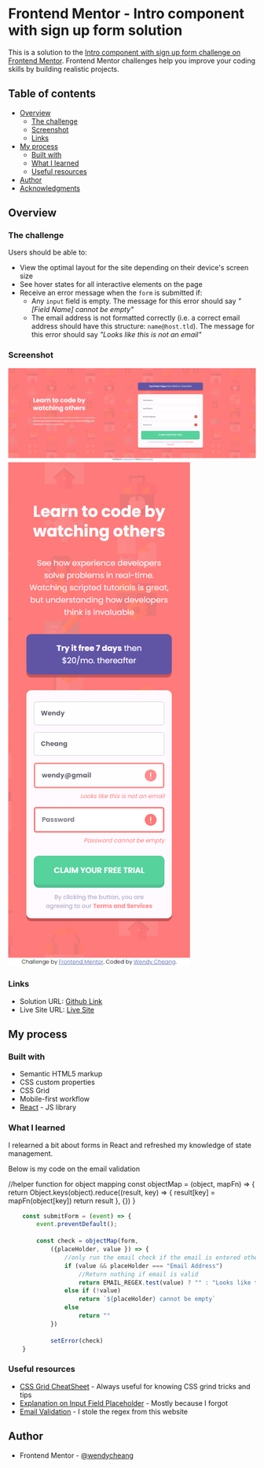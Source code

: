 # Frontend Mentor - Intro component with sign up form solution

This is a solution to the [Intro component with sign up form challenge on Frontend Mentor](https://www.frontendmentor.io/challenges/intro-component-with-signup-form-5cf91bd49edda32581d28fd1). Frontend Mentor challenges help you improve your coding skills by building realistic projects. 

## Table of contents

- [Overview](#overview)
  - [The challenge](#the-challenge)
  - [Screenshot](#screenshot)
  - [Links](#links)
- [My process](#my-process)
  - [Built with](#built-with)
  - [What I learned](#what-i-learned)
  - [Useful resources](#useful-resources)
- [Author](#author)
- [Acknowledgments](#acknowledgments)

## Overview

### The challenge

Users should be able to:

- View the optimal layout for the site depending on their device's screen size
- See hover states for all interactive elements on the page
- Receive an error message when the `form` is submitted if:
  - Any `input` field is empty. The message for this error should say *"[Field Name] cannot be empty"*
  - The email address is not formatted correctly (i.e. a correct email address should have this structure: `name@host.tld`). The message for this error should say *"Looks like this is not an email"*

### Screenshot

![Desktop Screenshot](./public/desktop-screenshot.png)
![Mobile Screenshot](./public/mobile-screenshot.png)

### Links

- Solution URL: [Github Link](https://your-solution-url.com)
- Live Site URL: [Live Site](https://master--gentle-horse-00db64.netlify.app/)

## My process

### Built with

- Semantic HTML5 markup
- CSS custom properties
- CSS Grid
- Mobile-first workflow
- [React](https://reactjs.org/) - JS library

### What I learned

I relearned a bit about forms in React and refreshed my knowledge of state management. 

Below is my code on the email validation

//helper function for object mapping
const objectMap = (object, mapFn) => {
    return Object.keys(object).reduce((result, key) => {
        result[key] = mapFn(object[key])
        return result
    }, {})
}

```js
    const submitForm = (event) => {
        event.preventDefault();

        const check = objectMap(form,
            ({placeHolder, value }) => {
                //only run the email check if the email is entered otherwise this is a different error
                if (value && placeHolder === "Email Address")
                    //Return nothing if email is valid
                    return EMAIL_REGEX.test(value) ? "" : "Looks like this is not an email"
                else if (!value)
                    return `${placeHolder} cannot be empty`
                else
                    return ""
            })

            setError(check)
    }
```

### Useful resources

- [CSS Grid CheatSheet](https://css-tricks.com/snippets/css/complete-guide-grid/) - Always useful for knowing CSS grind tricks and tips
- [Explanation on Input Field Placeholder](https://www.w3schools.com/howto/howto_css_placeholder.asp) - Mostly because I forgot
- [Email Validation](https://www.w3resource.com/javascript/form/email-validation.php) - I stole the regex from this website

## Author

- Frontend Mentor - [@wendycheang](https://www.frontendmentor.io/profile/wendycheang)